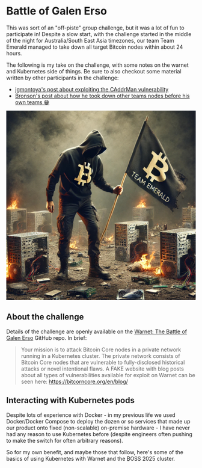 # Battle of Galen Erso
This was sort of an "off-piste" group challenge, but it was a lot of fun to participate in! Despite a slow start, with the challenge started in the middle of the night for Australia/South East Asia timezones, our team Team Emerald managed to take down all target Bitcoin nodes within about 24 hours.

The following is my take on the challenge, with some notes on the warnet and Kubernetes side of things. Be sure to also checkout some material written by other participants in the challenge:
- [jgmontoya's post about exploiting the CAddrMan vulnerability ](https://blog.jgmontoya.com/2025/02/04/CAddrMan-Vulnerability.html)
- [Bronson's post about how he took down other teams nodes before his own teams 😁](https://blog.bakungabronson.com/the-battle-of-galen-erso-recap)

![Team Emerald](./images/team-emerald.png)

## About the challenge
Details of the challenge are openly available on the [Warnet: The Battle of Galen Erso](https://github.com/bitcoin-dev-project/battle-of-galen-erso) GitHub repo. In brief:
> Your mission is to attack Bitcoin Core nodes in a private network running in a Kubernetes cluster. The private network consists of Bitcoin Core nodes that are vulnerable to fully-disclosed historical attacks or novel intentional flaws. A FAKE website with blog posts about all types of vulnerabilities available for exploit on Warnet can be seen here:
> https://bitcorncore.org/en/blog/

## Interacting with Kubernetes pods

Despite lots of experience with Docker - in my previous life we used Docker/Docker Compose to deploy the dozen or so services that made up our product onto fixed (non-scalable) on-premise hardware - I have never had any reason to use Kubernetes before (despite engineers often pushing to make the switch for often arbitrary reasons).

So for my own benefit, and maybe those that follow, here's some of the basics of using Kubernetes with Warnet and the ₿OSS 2025 cluster.
